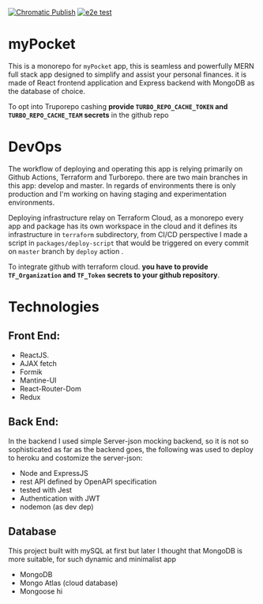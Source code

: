 [![Chromatic Publish](https://github.com/karambarakat/MoneyTracker/actions/workflows/chromatic.yaml/badge.svg)](https://github.com/karambarakat/MoneyTracker/actions/workflows/chromatic.yaml)
[![e2e test](https://github.com/karambarakat/MoneyTracker/actions/workflows/e2e.yaml/badge.svg)](https://github.com/karambarakat/MoneyTracker/actions/workflows/e2e.yaml)

# myPocket

This is a monorepo for `myPocket` app, this is seamless and powerfully MERN full stack app designed to simplify and assist your personal finances. it is made of React frontend application and Express backend with MongoDB as the database of choice.

To opt into Truporepo cashing **provide `TURBO_REPO_CACHE_TOKEN` and `TURBO_REPO_CACHE_TEAM` secrets** in the github repo

# DevOps

The workflow of deploying and operating this app is relying primarily on Github Actions, Terraform and Turborepo. there are two main branches in this app: develop and master. In regards of environments there is only production and I'm working on having staging and experimentation environments.

Deploying infrastructure relay on Terraform Cloud, as a monorepo every app and package has its own workspace in the cloud and it defines its infrastructure in `terraform` subdirectory, from CI/CD perspective I made a script in `packages/deploy-script` that would be triggered on every commit on `master` branch by `deploy` action .

To integrate github with terraform cloud. **you have to provide `TF_Organization` and `TF_Token` secrets to your github repository**.

# Technologies

## Front End:

- ReactJS.
- AJAX fetch
- Formik
- Mantine-UI
- React-Router-Dom
- Redux

## Back End:

In the backend I used simple Server-json mocking backend, so it is not so sophisticated as far as the backend goes, the following was used to deploy to heroku and costomize the server-json:

- Node and ExpressJS
- rest API defined by OpenAPI specification
- tested with Jest
- Authentication with JWT
- nodemon (as dev dep)

## Database

This project built with mySQL at first but later I thought that MongoDB is more suitable, for such dynamic and minimalist app

- MongoDB
- Mongo Atlas (cloud database)
- Mongoose
hi
